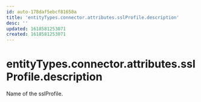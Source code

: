 ```yaml
---
id: auto-178daf5ebcf81658a
title: 'entityTypes.connector.attributes.sslProfile.description'
desc: ''
updated: 1618581253071
created: 1618581253071
---
```

# entityTypes.connector.attributes.sslProfile.description

Name of the sslProfile.